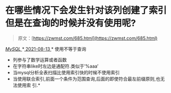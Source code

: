 <!--yml
category: 未分类
date: 0001-01-01 00:00:00
--->

# 在哪些情况下会发生针对该列创建了索引但是在查询的时候并没有使用呢?

> 原文：[https://zwmst.com/685.html](https://zwmst.com/685.html)

   [ *MySQL* ](https://zwmst.com/mysql)*[ <time datetime="2021-08-14T07:54:41+08:00"> 2021-08-13 </time> ](https://zwmst.com/685.html)  *   使用不等于查询
*   列参与了数学运算或者函数
*   在字符串like时左边是通配符.类似于’%aaa’
*   当mysql分析全表扫描比使用索引快的时候不使用索引
*   当使用联合索引,前面一个条件为范围查询,后面的即使符合最左前缀原则,也无法使用索 引.*